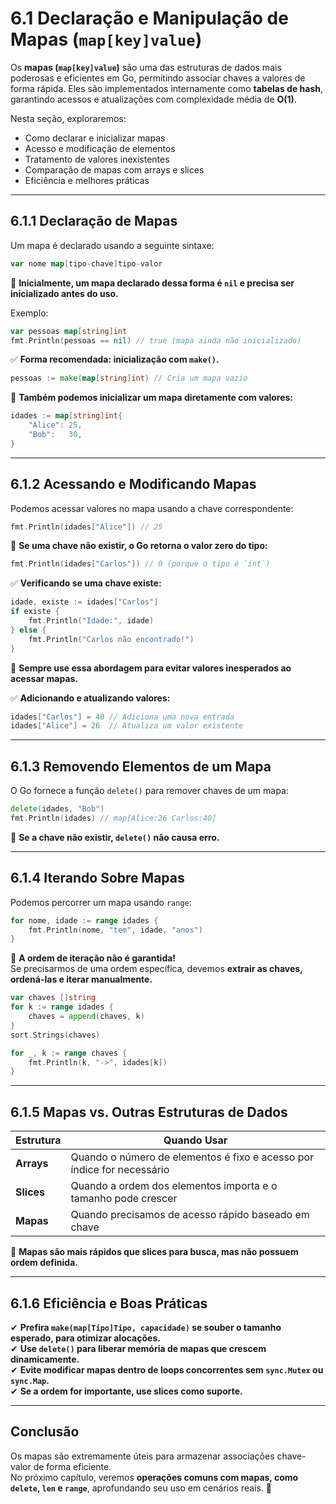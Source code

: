 # **6.1 Declaração e Manipulação de Mapas (`map[key]value`)**

Os **mapas (`map[key]value`)** são uma das estruturas de dados mais poderosas e eficientes em Go, permitindo associar chaves a valores de forma rápida. Eles são implementados internamente como **tabelas de hash**, garantindo acessos e atualizações com complexidade média de **O(1)**.

Nesta seção, exploraremos:

- Como declarar e inicializar mapas
- Acesso e modificação de elementos
- Tratamento de valores inexistentes
- Comparação de mapas com arrays e slices
- Eficiência e melhores práticas

---

## **6.1.1 Declaração de Mapas**

Um mapa é declarado usando a seguinte sintaxe:

```go
var nome map[tipo-chave]tipo-valor
```

📌 **Inicialmente, um mapa declarado dessa forma é `nil` e precisa ser inicializado antes do uso.**

Exemplo:

```go
var pessoas map[string]int
fmt.Println(pessoas == nil) // true (mapa ainda não inicializado)
```

✅ **Forma recomendada: inicialização com `make()`.**

```go
pessoas := make(map[string]int) // Cria um mapa vazio
```

📌 **Também podemos inicializar um mapa diretamente com valores:**

```go
idades := map[string]int{
    "Alice": 25,
    "Bob":   30,
}
```

---

## **6.1.2 Acessando e Modificando Mapas**

Podemos acessar valores no mapa usando a chave correspondente:

```go
fmt.Println(idades["Alice"]) // 25
```

📌 **Se uma chave não existir, o Go retorna o valor zero do tipo:**

```go
fmt.Println(idades["Carlos"]) // 0 (porque o tipo é `int`)
```

✅ **Verificando se uma chave existe:**

```go
idade, existe := idades["Carlos"]
if existe {
    fmt.Println("Idade:", idade)
} else {
    fmt.Println("Carlos não encontrado!")
}
```

📌 **Sempre use essa abordagem para evitar valores inesperados ao acessar mapas.**

✅ **Adicionando e atualizando valores:**

```go
idades["Carlos"] = 40 // Adiciona uma nova entrada
idades["Alice"] = 26  // Atualiza um valor existente
```

---

## **6.1.3 Removendo Elementos de um Mapa**

O Go fornece a função `delete()` para remover chaves de um mapa:

```go
delete(idades, "Bob")
fmt.Println(idades) // map[Alice:26 Carlos:40]
```

📌 **Se a chave não existir, `delete()` não causa erro.**

---

## **6.1.4 Iterando Sobre Mapas**

Podemos percorrer um mapa usando `range`:

```go
for nome, idade := range idades {
    fmt.Println(nome, "tem", idade, "anos")
}
```

📌 **A ordem de iteração não é garantida!**  
Se precisarmos de uma ordem específica, devemos **extrair as chaves, ordená-las e iterar manualmente.**

```go
var chaves []string
for k := range idades {
    chaves = append(chaves, k)
}
sort.Strings(chaves)

for _, k := range chaves {
    fmt.Println(k, "->", idades[k])
}
```

---

## **6.1.5 Mapas vs. Outras Estruturas de Dados**

| Estrutura | Quando Usar |
|-----------|------------|
| **Arrays** | Quando o número de elementos é fixo e acesso por índice for necessário |
| **Slices** | Quando a ordem dos elementos importa e o tamanho pode crescer |
| **Mapas**  | Quando precisamos de acesso rápido baseado em chave |

📌 **Mapas são mais rápidos que slices para busca, mas não possuem ordem definida.**

---

## **6.1.6 Eficiência e Boas Práticas**

✔ **Prefira `make(map[Tipo]Tipo, capacidade)` se souber o tamanho esperado, para otimizar alocações.**  
✔ **Use `delete()` para liberar memória de mapas que crescem dinamicamente.**  
✔ **Evite modificar mapas dentro de loops concorrentes sem `sync.Mutex` ou `sync.Map`.**  
✔ **Se a ordem for importante, use slices como suporte.**  

---

## **Conclusão**

Os mapas são extremamente úteis para armazenar associações chave-valor de forma eficiente.  
No próximo capítulo, veremos **operações comuns com mapas, como `delete`, `len` e `range`**, aprofundando seu uso em cenários reais. 🚀
